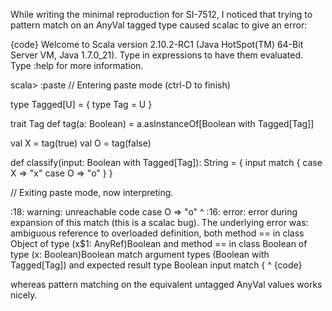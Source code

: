 While writing the minimal reproduction for SI-7512, I noticed that trying to pattern match on an AnyVal tagged type caused scalac to give an error:

{code}
Welcome to Scala version 2.10.2-RC1 (Java HotSpot(TM) 64-Bit Server VM, Java 1.7.0_21).
Type in expressions to have them evaluated.
Type :help for more information.

scala> :paste
// Entering paste mode (ctrl-D to finish)

  type Tagged[U] = { type Tag = U }

  trait Tag
  def tag(a: Boolean) = a.asInstanceOf[Boolean with Tagged[Tag]]

  val X = tag(true)
  val O = tag(false)

  def classify(input: Boolean with Tagged[Tag]): String = {
    input match {
      case X => "x"
      case O => "o"
    }
  }

// Exiting paste mode, now interpreting.

<console>:18: warning: unreachable code
             case O => "o"
                       ^
<console>:16: error: error during expansion of this match (this is a scalac bug).
The underlying error was: ambiguous reference to overloaded definition,
both method == in class Object of type (x$1: AnyRef)Boolean
and  method == in class Boolean of type (x: Boolean)Boolean
match argument types (Boolean with Tagged[Tag]) and expected result type Boolean
           input match {
                 ^
{code}

whereas pattern matching on the equivalent untagged AnyVal values works nicely.
